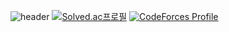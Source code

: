 ![header](https://capsule-render.vercel.app/api?type=transparent&color=auto&height=300&section=header&text=hello,%20world&fontSize=90)
[![Solved.ac프로필](http://mazassumnida.wtf/api/v2/generate_badge?boj=hoxymola)](https://solved.ac/hoxymola)
[![CodeForces Profile](https://cf.leed.at?id=hoxym01a)](https://codeforces.com/profile/hoxym01a)
